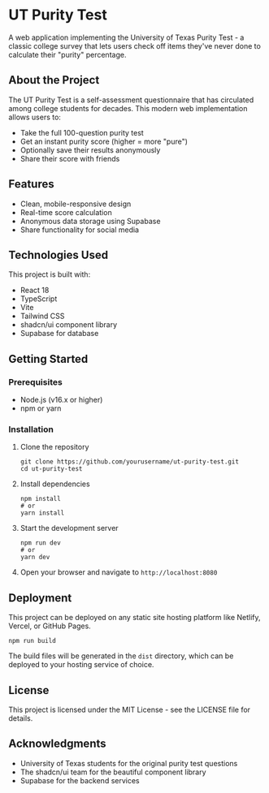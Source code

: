
# UT Purity Test

A web application implementing the University of Texas Purity Test - a classic college survey that lets users check off items they've never done to calculate their "purity" percentage.

## About the Project

The UT Purity Test is a self-assessment questionnaire that has circulated among college students for decades. This modern web implementation allows users to:

- Take the full 100-question purity test
- Get an instant purity score (higher = more "pure")
- Optionally save their results anonymously
- Share their score with friends

## Features

- Clean, mobile-responsive design
- Real-time score calculation
- Anonymous data storage using Supabase
- Share functionality for social media

## Technologies Used

This project is built with:

- React 18
- TypeScript
- Vite
- Tailwind CSS
- shadcn/ui component library
- Supabase for database

## Getting Started

### Prerequisites

- Node.js (v16.x or higher)
- npm or yarn

### Installation

1. Clone the repository
   ```
   git clone https://github.com/yourusername/ut-purity-test.git
   cd ut-purity-test
   ```

2. Install dependencies
   ```
   npm install
   # or
   yarn install
   ```

3. Start the development server
   ```
   npm run dev
   # or
   yarn dev
   ```

4. Open your browser and navigate to `http://localhost:8080`

## Deployment

This project can be deployed on any static site hosting platform like Netlify, Vercel, or GitHub Pages.

```
npm run build
```

The build files will be generated in the `dist` directory, which can be deployed to your hosting service of choice.

## License

This project is licensed under the MIT License - see the LICENSE file for details.

## Acknowledgments

- University of Texas students for the original purity test questions
- The shadcn/ui team for the beautiful component library
- Supabase for the backend services
